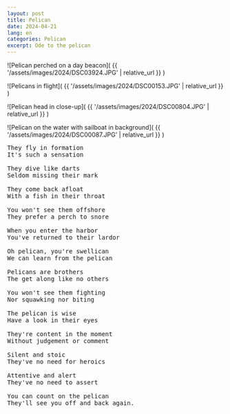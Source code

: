 ```yaml
---
layout: post
title: Pelican
date: 2024-04-21
lang: en
categories: Pelican
excerpt: Ode to the pelican
---
```


![Pelican perched on a day beacon](
  {{ '/assets/images/2024/DSC03924.JPG' | relative_url }}
)

![Pelicans in flight](
  {{ '/assets/images/2024/DSC00153.JPG' | relative_url }}
)

![Pelican head in close-up](
  {{ '/assets/images/2024/DSC00804.JPG' | relative_url }}
)

![Pelican on the water with sailboat in background](
  {{ '/assets/images/2024/DSC00087.JPG' | relative_url }}
)

<pre>
They fly in formation
It's such a sensation

They dive like darts
Seldom missing their mark

They come back afloat
With a fish in their throat

You won't see them offshore
They prefer a perch to snore

When you enter the harbor
You've returned to their lardor

Oh pelican, you're swellican
We can learn from the pelican

Pelicans are brothers
The get along like no others

You won't see them fighting
Nor squawking nor biting

The pelican is wise
Have a look in their eyes

They're content in the moment
Without judgement or comment

Silent and stoic
They've no need for heroics

Attentive and alert
They've no need to assert

You can count on the pelican
They'll see you off and back again.
</pre>

